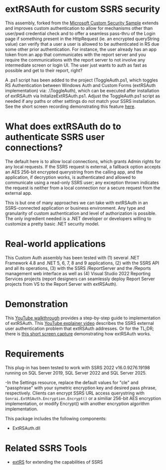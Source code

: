 # extRSAuth for custom SSRS security
This assembly, forked from the [Microsoft Custom Security Sample](https://github.com/Microsoft/Reporting-Services/tree/master/CustomSecuritySample) extends and improves custom authentication to allow for mechanisms other than user/pwd credential check and to offer a seamless pass-thru of the Login page if something present in the HttpRequest (ie. an encrypted queryString value) can verify that a user a user is allowed to be authenticated in RS due some other prior authentication. For instance, the user already has an app token from an app that communicates with the report server and you require the communications with the report server to not involve any intermediate screen or login UI. The user just wants to auth as fast as possible and get to their report, right?

A .ps1 script has been added to the project (ToggleAuth.ps1, which toggles RS Authentication between Windows Auth and Custom Forms (extRSAuth implementation) via: .\ToggleAuth), which can be executed after installation of extRSAuth via InitalizeExtRSAuth.ps1. Adjust the ToggleAuth.ps1 script as needed if any paths or other settings do not match your SSRS installation. See the short screen recording demonstrating this feature [here](https://www.youtube.com/watch?v=5L1wRfP8A-k).

# What does extRSAuth do to authenticate SSRS user connections?
The default here is to allow local connections, which grants Admin rights for any local requests. If the SSRS request is external, a fallback option accepts an AES 256-bit encrypted querystring from the calling app, and the application, if decryption works, is authenticated and allowed to communicate using a read-only SSRS user; any exception thrown indicates the request is neither from a local connection nor a secure request from the external app.

This is but one of many approaches we can take with extRSAuth in an SSRS-connected application or business environment. Any type and granularity of custom authentication and level of authorization is possible. The only ingredient needed is a .NET developer or developers willing to customize a pretty basic .NET security model.

# Real-world applications
This Custom Auth assembly has been tested with (1) several .NET Framework 4.8 and .NET 5, 6, 7, 8 and 9 applications, (2) with the SSRS API and all its operations, (3) with the SSRS /ReportServer and the /Reports management web interface as well as (4) Visual Studio 2022 Reporting Services projects (report designers can seamlessly deploy Report Server projects from VS to the Report Server with extRSAuth).

# Demonstration
This [YouTube walkthrough](https://www.youtube.com/watch?v=8E-ESx3kSXc) provides a step-by-step guide to implementation of extRSAuth. This [YouTube explainer video](https://www.youtube.com/watch?v=B49b_y42vNA) describes the SSRS external user authentication problem that extRSAuth addresses. Or for the TL;DR; there is [this short screen capture](https://www.youtube.com/watch?v=0NmlrADXvZo) demonstrating how extRSAuth works.

# Requirements
This plug-in has been tested to work with SSRS 2022 v16.0.9276.19198 running on SQL Server 2019, SQL Server 2022 and SQL Server 2025.

-In the Settings resource, replace the default values for "cle" and "passphrase" with your symetric encryption key and desired pass phrase, respectively. Clients can encrypt SSRS URL access querystring with `Sonrai.ExtRSAuth.Encryption.Encrypt()` or a similiar 256-bit AES encryption implementation, or modify Encrypt() with another encryption algorithm implementation.

This package includes the following components:
- ExtRSAuth.dll

# Related SSRS Tools
- [extRS](https://github.com/sonrai-LLC/extRS) for extending the capabilities of SSRS
